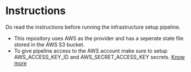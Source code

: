 # Instructions

Do read the instructions before running the infrastructure setup pipeline.

- This repository uses AWS as the provider and has a seperate state file stored in the AWS S3 bucket.
- To give pipeline access to the AWS account make sure to setup AWS_ACCESS_KEY_ID and AWS_SECRET_ACCESS_KEY secrets. [Know more](https://docs.aws.amazon.com/cli/latest/userguide/cli-configure-envvars.html)
